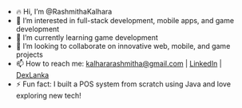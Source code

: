 - 🔥 Hi, I’m @RashmithaKalhara  
- 👀 I’m interested in full-stack development, mobile apps, and game development  
- 🌱 I’m currently learning game development  
- 💞️ I’m looking to collaborate on innovative web, mobile, and game projects  
- 📫 How to reach me: kalhararashmitha@gmail.com | [LinkedIn](https://www.linkedin.com/in/rashmitha-kalhara-0a46a0179) | [DexLanka](https://dexlanka.com/)  
- ⚡ Fun fact: I built a POS system from scratch using Java and love exploring new tech!
